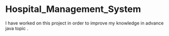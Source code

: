 # Hospital_Management_System
I have worked on this project in order to improve my knowledge in advance java topic . 
